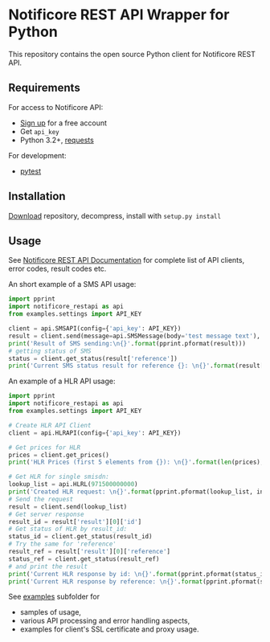 Notificore REST API Wrapper for Python
================================

This repository contains the open source Python client for Notificore REST API.


Requirements
------------

For access to Notificore API:
- [Sign up](https://app.notificore.ru) for a free account
- Get `api_key`
- Python 3.2+, [requests](https://pypi.python.org/pypi/requests)

For development:
- [pytest](https://pypi.python.org/pypi/pytest)


Installation
------------
[Download](https://github.com/Notificore/notificore-python/archive/master.zip) repository, decompress, install with
`setup.py install`

Usage
-----
See [Notificore REST API Documentation](https://app.notificore.ru/developers/rest-api/) for complete list of API clients, error codes, result codes etc.

An short example of a SMS API usage:
```python
import pprint
import notificore_restapi as api
from examples.settings import API_KEY

client = api.SMSAPI(config={'api_key': API_KEY})
result = client.send(message=api.SMSMessage(body='test message text'), recipients=api.Recipient(380967770002))
print('Result of SMS sending:\n{}'.format(pprint.pformat(result)))
# getting status of SMS
status = client.get_status(result['reference'])
print('Current SMS status result for reference {}: \n{}'.format(result['reference'], pprint.pformat(status, indent=4)))
```

An example of a HLR API usage:
```python
import pprint
import notificore_restapi as api
from examples.settings import API_KEY

# Create HLR API Client
client = api.HLRAPI(config={'api_key': API_KEY})

# Get prices for HLR
prices = client.get_prices()
print('HLR Prices (first 5 elements from {}): \n{}'.format(len(prices), pprint.pformat(prices[0:5], indent=4)))

# Get HLR for single smisdn:
lookup_list = api.HLRL(971500000000)
print('Created HLR request: \n{}'.format(pprint.pformat(lookup_list, indent=4)))
# Send the request
result = client.send(lookup_list)
# Get server response
result_id = result['result'][0]['id']
# Get status of HLR by result_id:
status_id = client.get_status(result_id)
# Try the same for 'reference'
result_ref = result['result'][0]['reference']
status_ref = client.get_status(result_ref)
# and print the result
print('Current HLR response by id: \n{}'.format(pprint.pformat(status_id, indent=4)))
print('Current HLR response by reference: \n{}'.format(pprint.pformat(status_ref, indent=4)))
```

See [examples](examples) subfolder for
- samples of usage,
- various API processing and error handling aspects,
- examples for client's SSL certificate and proxy usage.
